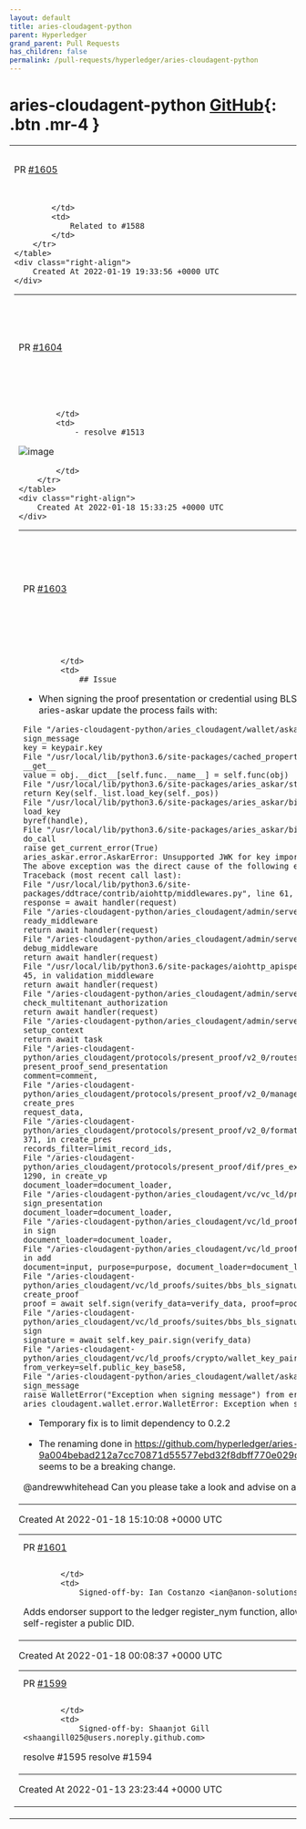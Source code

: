 ```yaml
---
layout: default
title: aries-cloudagent-python
parent: Hyperledger
grand_parent: Pull Requests
has_children: false
permalink: /pull-requests/hyperledger/aries-cloudagent-python
---
```


# aries-cloudagent-python <span class="fs-3 right-align">[GitHub](https://github.com/hyperledger/aries-cloudagent-python){: .btn .mr-4 }</span>


<div>
    <table>
        <tr>
            <td>
                PR <a href="https://github.com/hyperledger/aries-cloudagent-python/pull/1605" class=".btn">#1605</a>
            </td>
            <td>
                <b>
                    Replace blank credential/presentation exchange states with abandoned state
                </b>
            </td>
        </tr>
        <tr>
            <td>
                
            </td>
            <td>
                Related to #1588 
            </td>
        </tr>
    </table>
    <div class="right-align">
        Created At 2022-01-19 19:33:56 +0000 UTC
    </div>
</div>

<div>
    <table>
        <tr>
            <td>
                PR <a href="https://github.com/hyperledger/aries-cloudagent-python/pull/1604" class=".btn">#1604</a>
            </td>
            <td>
                <b>
                    WIP: Inbound and Outbound Persistent Message Queues, Redis and Kafka 
                </b>
            </td>
        </tr>
        <tr>
            <td>
                
            </td>
            <td>
                - resolve #1513 
![image](https://user-images.githubusercontent.com/9292265/150176209-66f2954c-2f89-47dc-916b-57ae8d6dbdbf.png)

            </td>
        </tr>
    </table>
    <div class="right-align">
        Created At 2022-01-18 15:33:25 +0000 UTC
    </div>
</div>

<div>
    <table>
        <tr>
            <td>
                PR <a href="https://github.com/hyperledger/aries-cloudagent-python/pull/1603" class=".btn">#1603</a>
            </td>
            <td>
                <b>
                    Update aries-askar patch version to at least 0.2.4 as 0.2.3 does not include backward compatibility
                </b>
            </td>
        </tr>
        <tr>
            <td>
                
            </td>
            <td>
                ## Issue

- When signing the proof presentation or credential using BLS key created before the aries-askar update the process fails with:


```
File "/aries-cloudagent-python/aries_cloudagent/wallet/askar.py", line 592, in sign_message
key = keypair.key
File "/usr/local/lib/python3.6/site-packages/cached_property.py", line 36, in __get__
value = obj.__dict__[self.func.__name__] = self.func(obj)
File "/usr/local/lib/python3.6/site-packages/aries_askar/store.py", line 147, in key
return Key(self._list.load_key(self._pos))
File "/usr/local/lib/python3.6/site-packages/aries_askar/bindings.py", line 210, in load_key
byref(handle),
File "/usr/local/lib/python3.6/site-packages/aries_askar/bindings.py", line 531, in do_call
raise get_current_error(True)
aries_askar.error.AskarError: Unsupported JWK for key import
The above exception was the direct cause of the following exception:
Traceback (most recent call last):
File "/usr/local/lib/python3.6/site-packages/ddtrace/contrib/aiohttp/middlewares.py", line 61, in attach_context
response = await handler(request)
File "/aries-cloudagent-python/aries_cloudagent/admin/server.py", line 163, in ready_middleware
return await handler(request)
File "/aries-cloudagent-python/aries_cloudagent/admin/server.py", line 200, in debug_middleware
return await handler(request)
File "/usr/local/lib/python3.6/site-packages/aiohttp_apispec/middlewares.py", line 45, in validation_middleware
return await handler(request)
File "/aries-cloudagent-python/aries_cloudagent/admin/server.py", line 339, in check_multitenant_authorization
return await handler(request)
File "/aries-cloudagent-python/aries_cloudagent/admin/server.py", line 383, in setup_context
return await task
File "/aries-cloudagent-python/aries_cloudagent/protocols/present_proof/v2_0/routes.py", line 1072, in present_proof_send_presentation
comment=comment,
File "/aries-cloudagent-python/aries_cloudagent/protocols/present_proof/v2_0/manager.py", line 264, in create_pres
request_data,
File "/aries-cloudagent-python/aries_cloudagent/protocols/present_proof/v2_0/formats/dif/handler.py", line 371, in create_pres
records_filter=limit_record_ids,
File "/aries-cloudagent-python/aries_cloudagent/protocols/present_proof/dif/pres_exch_handler.py", line 1290, in create_vp
document_loader=document_loader,
File "/aries-cloudagent-python/aries_cloudagent/vc/vc_ld/prove.py", line 101, in sign_presentation
document_loader=document_loader,
File "/aries-cloudagent-python/aries_cloudagent/vc/ld_proofs/ld_proofs.py", line 41, in sign
document_loader=document_loader,
File "/aries-cloudagent-python/aries_cloudagent/vc/ld_proofs/proof_set.py", line 53, in add
document=input, purpose=purpose, document_loader=document_loader
File "/aries-cloudagent-python/aries_cloudagent/vc/ld_proofs/suites/bbs_bls_signature_2020.py", line 82, in create_proof
proof = await self.sign(verify_data=verify_data, proof=proof)
File "/aries-cloudagent-python/aries_cloudagent/vc/ld_proofs/suites/bbs_bls_signature_2020.py", line 181, in sign
signature = await self.key_pair.sign(verify_data)
File "/aries-cloudagent-python/aries_cloudagent/vc/ld_proofs/crypto/wallet_key_pair.py", line 38, in sign
from_verkey=self.public_key_base58,
File "/aries-cloudagent-python/aries_cloudagent/wallet/askar.py", line 604, in sign_message
raise WalletError("Exception when signing message") from err
aries_cloudagent.wallet.error.WalletError: Exception when signing message
```

- Temporary fix is to limit dependency to 0.2.2

- The renaming done in https://github.com/hyperledger/aries-askar/pull/31/files#diff-9a004bebad212a7cc70871d55577ebd32f8dbff770e029d927abc4535435cf3cR539  seems to be a breaking change.

@andrewwhitehead Can you please take a look and advise on a proper fix?
            </td>
        </tr>
    </table>
    <div class="right-align">
        Created At 2022-01-18 15:10:08 +0000 UTC
    </div>
</div>

<div>
    <table>
        <tr>
            <td>
                PR <a href="https://github.com/hyperledger/aries-cloudagent-python/pull/1601" class=".btn">#1601</a>
            </td>
            <td>
                <b>
                    DID updates for endorser
                </b>
            </td>
        </tr>
        <tr>
            <td>
                
            </td>
            <td>
                Signed-off-by: Ian Costanzo <ian@anon-solutions.ca>

Adds endorser support to the ledger register_nym function, allowing Authors to self-register a public DID.
            </td>
        </tr>
    </table>
    <div class="right-align">
        Created At 2022-01-18 00:08:37 +0000 UTC
    </div>
</div>

<div>
    <table>
        <tr>
            <td>
                PR <a href="https://github.com/hyperledger/aries-cloudagent-python/pull/1599" class=".btn">#1599</a>
            </td>
            <td>
                <b>
                    did-exchange implicit request pthid update & invitation key verification
                </b>
            </td>
        </tr>
        <tr>
            <td>
                
            </td>
            <td>
                Signed-off-by: Shaanjot Gill <shaangill025@users.noreply.github.com>
resolve #1595 
resolve #1594 
            </td>
        </tr>
    </table>
    <div class="right-align">
        Created At 2022-01-13 23:23:44 +0000 UTC
    </div>
</div>

